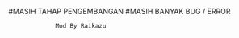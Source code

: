 #MASIH TAHAP PENGEMBANGAN
#MASIH BANYAK BUG / ERROR


             
                 Mod By Raikazu 
